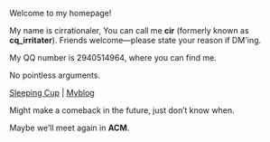 Welcome to my homepage!

My name is cirrationaler, You can call me **cir** (formerly known as **cq_irritater**). Friends welcome—please state your reason if DM'ing.  

My QQ number is 2940514964, where you can find me.

No pointless arguments.  

[Sleeping Cup](http://8.136.99.126/) | [Myblog](https://www.cnblogs.com/cq-irritater)  

Might make a comeback in the future, just don’t know when.  

Maybe we’ll meet again in **ACM**. 

